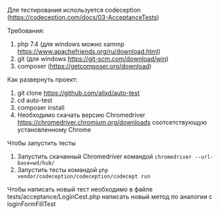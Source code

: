 Для тестирования используется codeception (https://codeception.com/docs/03-AcceptanceTests)

Требования:
1. php 7.4 (для windows можно xammp https://www.apachefriends.org/ru/download.html)
2. git (для windows https://git-scm.com/download/win)
3. composer (https://getcomposer.org/download)

Как развернуть проект:
1. git clone https://github.com/allxd/auto-test
2. cd auto-test
3. composer install
4. Необходимо скачать версию Chromedriver https://chromedriver.chromium.org/downloads соотсетствующую установленному Chrome  

Чтобы запустить тесты
1. Запустить скачанный Chromedriver командой `chromedriver --url-base=wd/hub/`
2. Запустить тесты командой `php vendor/codeception/codeception/codecept run`  

Чтобы написать новый тест необходимо в файле tests/acceptance/LoginCest.php написать
новый метод по аналогии с loginFormFillTest